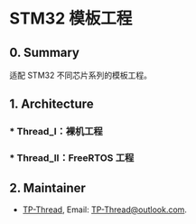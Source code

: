 # STM32 模板工程

## 0. Summary

适配 STM32 不同芯片系列的模板工程。

## 1. Architecture

### * Thread_I：裸机工程

### * Thread_II：FreeRTOS 工程

## 2. Maintainer

* [TP-Thread](https://github.com/TP-Thread), Email: <TP-Thread@outlook.com>.
